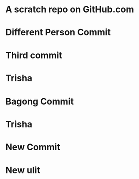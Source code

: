 # A scratch repo on GitHub.com
# Different Person Commit
# Third commit
# Trisha
# Bagong Commit
# Trisha
# New Commit
# New ulit
